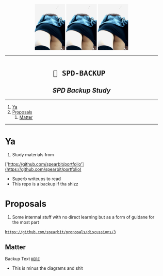 <p align="center">
<img src="./tmp.gif" width="100"> </img>
<img src="./tmp.gif" width="100"> </img>
<img src="./tmp.gif" width="100"> </img>
</p>

----

<h1 align="center"><code>🤺 SPD-BACKUP </code></h1>
<h2 align="center"><i> SPD Backup Study </i></h2>

----
1. [Ya](#ya)
2. [Proposals](#proposals)
   1. [Matter](#matter)

----

# Ya 

1. Study materials from 

['https://github.com/spearbit/portfolio'](https://github.com/spearbit/portfolio) 
- Superb writeups to read
- This repo is a backup if tha shizz 

# Proposals 

1. Some intermal stuff with no direct learning but as a form of guidane for the most part 

[`https://github.com/spearbit/proposals/discussions/3`](https://github.com/spearbit/proposals/discussions/3)

## Matter 

Backup Text [`HERE`](./matter.md)
- This is minus the diagrams and shit 

